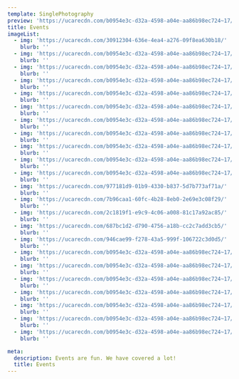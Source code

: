 ```yaml
---
template: SinglePhotography
preview: 'https://ucarecdn.com/b0954e3c-d32a-4598-a04e-aa86b98ec724~17/nth/0/'
title: Events
imageList:
  - img: 'https://ucarecdn.com/30912304-636e-4ea4-a276-09f8ea630b18/'
    blurb: ''
  - img: 'https://ucarecdn.com/b0954e3c-d32a-4598-a04e-aa86b98ec724~17/nth/0/'
    blurb: ''
  - img: 'https://ucarecdn.com/b0954e3c-d32a-4598-a04e-aa86b98ec724~17/nth/1/'
    blurb: ''
  - img: 'https://ucarecdn.com/b0954e3c-d32a-4598-a04e-aa86b98ec724~17/nth/2/'
    blurb: ''
  - img: 'https://ucarecdn.com/b0954e3c-d32a-4598-a04e-aa86b98ec724~17/nth/3/'
    blurb: ''
  - img: 'https://ucarecdn.com/b0954e3c-d32a-4598-a04e-aa86b98ec724~17/nth/4/'
    blurb: ''
  - img: 'https://ucarecdn.com/b0954e3c-d32a-4598-a04e-aa86b98ec724~17/nth/5/'
    blurb: ''
  - img: 'https://ucarecdn.com/b0954e3c-d32a-4598-a04e-aa86b98ec724~17/nth/6/'
    blurb: ''
  - img: 'https://ucarecdn.com/b0954e3c-d32a-4598-a04e-aa86b98ec724~17/nth/7/'
    blurb: ''
  - img: 'https://ucarecdn.com/b0954e3c-d32a-4598-a04e-aa86b98ec724~17/nth/8/'
    blurb: ''
  - img: 'https://ucarecdn.com/b0954e3c-d32a-4598-a04e-aa86b98ec724~17/nth/9/'
    blurb: ''
  - img: 'https://ucarecdn.com/977181d9-01b9-4330-b837-5d7b773af71a/'
    blurb: ''
  - img: 'https://ucarecdn.com/7b96caa1-60fc-4b28-8eb0-2e69e3c08f29/'
    blurb: ''
  - img: 'https://ucarecdn.com/2c1819f1-e9c9-4c06-a008-81c17a92ac85/'
    blurb: ''
  - img: 'https://ucarecdn.com/687bc1d2-d790-4756-a18b-cc2c7add3cb5/'
    blurb: ''
  - img: 'https://ucarecdn.com/946cae99-f278-43a5-999f-106722c3d0d5/'
    blurb: ''
  - img: 'https://ucarecdn.com/b0954e3c-d32a-4598-a04e-aa86b98ec724~17/nth/10/'
    blurb: ''
  - img: 'https://ucarecdn.com/b0954e3c-d32a-4598-a04e-aa86b98ec724~17/nth/11/'
    blurb: ''
  - img: 'https://ucarecdn.com/b0954e3c-d32a-4598-a04e-aa86b98ec724~17/nth/12/'
    blurb: ''
  - img: 'https://ucarecdn.com/b0954e3c-d32a-4598-a04e-aa86b98ec724~17/nth/13/'
    blurb: ''
  - img: 'https://ucarecdn.com/b0954e3c-d32a-4598-a04e-aa86b98ec724~17/nth/14/'
    blurb: ''
  - img: 'https://ucarecdn.com/b0954e3c-d32a-4598-a04e-aa86b98ec724~17/nth/15/'
    blurb: ''
  - img: 'https://ucarecdn.com/b0954e3c-d32a-4598-a04e-aa86b98ec724~17/nth/16/'
    blurb: ''

meta:
  description: Events are fun. We have covered a lot!
  title: Events
---
```


